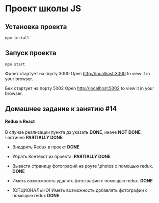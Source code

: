 # Проект школы JS


## Установка проекта
`npm install`

## Запуск проекта
`npm start`


Фронт стартует на порту 3000
Open [http://localhost:3000](http://localhost:3000) to view it in your browser.

Бек стартует на порту 5002
Open [http://localhost:5002](http://localhost:5002) to view it in your browser.



## Домашнее задание к занятию #14

#### Redux в React 
   В случае реализации пункта дз указать **DONE**, иначе **NOT DONE**, частично **PARTIALLY DONE**


- Внедрить Redux в проект **DONE**

- Убрать Контекст из проекта. **PARTIALLY DONE**

- Вывести страницу фотографий на роуте \photos с помощью redux. **DONE**

- Иметь возможность удалять фотографии с помощью redux. **DONE**

- (ОПЦИОНАЛЬНО) Иметь возможность добавлять фотографии с помощью redux **DONE**
  


